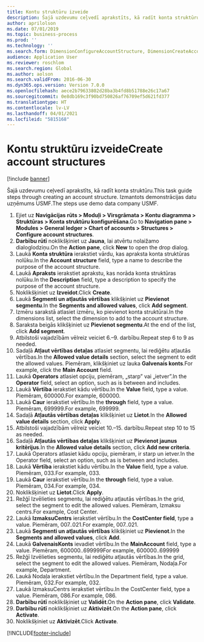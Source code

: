 ```yaml
---
title: Kontu struktūru izveide
description: Šajā uzdevumu ceļvedī aprakstīts, kā radīt konta struktūru.
author: aprilolson
ms.date: 07/01/2019
ms.topic: business-process
ms.prod: ''
ms.technology: ''
ms.search.form: DimensionConfigureAccountStructure, DimensionCreateAccountStructure, DimensionHierarchyAddLevel, DimensionHierarchyConstraintActivate
audience: Application User
ms.reviewer: roschlom
ms.search.region: Global
ms.author: aolson
ms.search.validFrom: 2016-06-30
ms.dyn365.ops.version: Version 7.0.0
ms.openlocfilehash: aece2b79633802d28ba3b4fd8b51788e26c17a67
ms.sourcegitcommit: 0e8db169c3f90bd750826af76709ef5d621fd377
ms.translationtype: HT
ms.contentlocale: lv-LV
ms.lasthandoff: 04/01/2021
ms.locfileid: "5815168"
---
```

# <a name="create-account-structures"></a><span data-ttu-id="fc9b3-103">Kontu struktūru izveide</span><span class="sxs-lookup"><span data-stu-id="fc9b3-103">Create account structures</span></span>

[!include [banner](../../includes/banner.md)]

<span data-ttu-id="fc9b3-104">Šajā uzdevumu ceļvedī aprakstīts, kā radīt konta struktūru.</span><span class="sxs-lookup"><span data-stu-id="fc9b3-104">This task guide steps through creating an account structure.</span></span> <span data-ttu-id="fc9b3-105">Izmantots demonstrācijas datu uzņēmums USMF.</span><span class="sxs-lookup"><span data-stu-id="fc9b3-105">The steps use demo data company USMF.</span></span>

1. <span data-ttu-id="fc9b3-106">Ejiet uz **Navigācijas rūts > Moduļi > Virsgrāmata > Kontu diagramma > Struktūras > Konta struktūru konfigurēšana**.</span><span class="sxs-lookup"><span data-stu-id="fc9b3-106">Go to **Navigation pane > Modules > General ledger > Chart of accounts > Structures > Configure account structures**.</span></span>
2. <span data-ttu-id="fc9b3-107">**Darbību rūtī** noklikšķiniet uz **Jauna**, lai atvērtu nolaižamo dialoglodziņu.</span><span class="sxs-lookup"><span data-stu-id="fc9b3-107">On the **Action pane**, click **New** to open the drop dialog.</span></span>
3. <span data-ttu-id="fc9b3-108">Laukā **Konta struktūra** ierakstiet vārdu, kas apraksta konta struktūras nolūku.</span><span class="sxs-lookup"><span data-stu-id="fc9b3-108">In the **Account structure** field, type a name to describe the purpose of the account structure.</span></span>
4. <span data-ttu-id="fc9b3-109">Laukā **Apraksts** ierakstiet aprakstu, kas norāda konta struktūras nolūku.</span><span class="sxs-lookup"><span data-stu-id="fc9b3-109">In the **Description** field, type a description to specify the purpose of the account structure.</span></span>
5. <span data-ttu-id="fc9b3-110">Noklikšķiniet uz **Izveidot**.</span><span class="sxs-lookup"><span data-stu-id="fc9b3-110">Click **Create**.</span></span>
6. <span data-ttu-id="fc9b3-111">Lauk­ā **Segmenti un atļautās vērtības** klikšķiniet uz **Pievienot segmentu**.</span><span class="sxs-lookup"><span data-stu-id="fc9b3-111">In the **Segments and allowed values**, click **Add segment**.</span></span>
7. <span data-ttu-id="fc9b3-112">Izmēru sarakstā atlasiet izmēru, ko pievienot konta struktūrai.</span><span class="sxs-lookup"><span data-stu-id="fc9b3-112">In the dimensions list, select the dimension to add to the account structure.</span></span>
8. <span data-ttu-id="fc9b3-113">Saraksta beigās klikšķiniet uz **Pievienot segmentu**.</span><span class="sxs-lookup"><span data-stu-id="fc9b3-113">At the end of the list, click **Add segment**.</span></span>
9. <span data-ttu-id="fc9b3-114">Atbilstoši vajadzībām vēlreiz veiciet 6.–9. darbību.</span><span class="sxs-lookup"><span data-stu-id="fc9b3-114">Repeat step 6 to 9 as needed.</span></span>
10. <span data-ttu-id="fc9b3-115">Sadaļā **Atļaut vērtības detaļas** atlasiet segmentu, lai rediģētu atļautās vērtības.</span><span class="sxs-lookup"><span data-stu-id="fc9b3-115">In the **Allowed value details** section, select the segment to edit the allowed values.</span></span>
    <span data-ttu-id="fc9b3-116">Piemēram, klikšķiniet uz lauka **Galvenais konts**.</span><span class="sxs-lookup"><span data-stu-id="fc9b3-116">For example, click the **Main Account** field.</span></span>  
11. <span data-ttu-id="fc9b3-117">Laukā **Operators** atlasiet opciju, piemēram, „starp” vai „ietver”.</span><span class="sxs-lookup"><span data-stu-id="fc9b3-117">In the **Operator** field, select an option, such as is between and includes.</span></span>
12. <span data-ttu-id="fc9b3-118">Laukā **Vērtība** ierakstiet kādu vērtību.</span><span class="sxs-lookup"><span data-stu-id="fc9b3-118">In the **Value** field, type a value.</span></span> <span data-ttu-id="fc9b3-119">Piemēram, 600000.</span><span class="sxs-lookup"><span data-stu-id="fc9b3-119">For example, 600000.</span></span>  
13. <span data-ttu-id="fc9b3-120">Laukā **Caur** ierakstiet vērtību.</span><span class="sxs-lookup"><span data-stu-id="fc9b3-120">In the **through** field, type a value.</span></span> <span data-ttu-id="fc9b3-121">Piemēram, 699999.</span><span class="sxs-lookup"><span data-stu-id="fc9b3-121">For example, 699999.</span></span>  
14. <span data-ttu-id="fc9b3-122">Sadaļā **Atļautās vērtības detaļas** klikšķiniet uz **Lietot**.</span><span class="sxs-lookup"><span data-stu-id="fc9b3-122">In the **Allowed value details** section, click **Apply**.</span></span>
15. <span data-ttu-id="fc9b3-123">Atbilstoši vajadzībām vēlreiz veiciet 10.–15. darbību.</span><span class="sxs-lookup"><span data-stu-id="fc9b3-123">Repeat step 10 to 15 as needed.</span></span>  
16. <span data-ttu-id="fc9b3-124">Sadaļā **Atļautās vērtības detaļas** klikšķiniet uz **Pievienot jaunus kritērijus**.</span><span class="sxs-lookup"><span data-stu-id="fc9b3-124">In the **Allowed value details** section, click **Add new criteria**.</span></span>
17. <span data-ttu-id="fc9b3-125">Laukā Operators atlasiet kādu opciju, piemēram, ir starp un ietver.</span><span class="sxs-lookup"><span data-stu-id="fc9b3-125">In the Operator field, select an option, such as is between and includes.</span></span>
18. <span data-ttu-id="fc9b3-126">Laukā **Vērtība** ierakstiet kādu vērtību.</span><span class="sxs-lookup"><span data-stu-id="fc9b3-126">In the **Value** field, type a value.</span></span> <span data-ttu-id="fc9b3-127">Piemēram, 033.</span><span class="sxs-lookup"><span data-stu-id="fc9b3-127">For example, 033.</span></span>  
19. <span data-ttu-id="fc9b3-128">Laukā **Caur** ierakstiet vērtību.</span><span class="sxs-lookup"><span data-stu-id="fc9b3-128">In the **through** field, type a value.</span></span> <span data-ttu-id="fc9b3-129">Piemēram, 034.</span><span class="sxs-lookup"><span data-stu-id="fc9b3-129">For example, 034.</span></span>  
20. <span data-ttu-id="fc9b3-130">Noklikšķiniet uz **Lietot**.</span><span class="sxs-lookup"><span data-stu-id="fc9b3-130">Click **Apply**.</span></span>
21. <span data-ttu-id="fc9b3-131">Režģī Izvēlieties segmentu, lai rediģētu atļautās vērtības.</span><span class="sxs-lookup"><span data-stu-id="fc9b3-131">In the grid, select the segment to edit the allowed values.</span></span> <span data-ttu-id="fc9b3-132">Piemēram, Izmaksu centrs.</span><span class="sxs-lookup"><span data-stu-id="fc9b3-132">For example, Cost Center.</span></span>  
22. <span data-ttu-id="fc9b3-133">Laukā **IzmaksuCentrs** ierakstiet vērtību.</span><span class="sxs-lookup"><span data-stu-id="fc9b3-133">In the **CostCenter field**, type a value.</span></span> <span data-ttu-id="fc9b3-134">Piemēram, 007..021.</span><span class="sxs-lookup"><span data-stu-id="fc9b3-134">For example, 007..021.</span></span>  
23. <span data-ttu-id="fc9b3-135">Lauk­ā **Segmenti un atļautās vērtības** klikšķiniet uz **Pievienot**.</span><span class="sxs-lookup"><span data-stu-id="fc9b3-135">In the **Segments and allowed values**, click **Add**.</span></span>
24. <span data-ttu-id="fc9b3-136">Laukā **GalvenaisKonts** ievadiet vērtību.</span><span class="sxs-lookup"><span data-stu-id="fc9b3-136">In the **MainAccount** field, type a value.</span></span> <span data-ttu-id="fc9b3-137">Piemēram, 600000..699999</span><span class="sxs-lookup"><span data-stu-id="fc9b3-137">For example, 600000..699999</span></span>  
25. <span data-ttu-id="fc9b3-138">Režģī Izvēlieties segmentu, lai rediģētu atļautās vērtības.</span><span class="sxs-lookup"><span data-stu-id="fc9b3-138">In the grid, select the segment to edit the allowed values.</span></span> <span data-ttu-id="fc9b3-139">Piemēram, Nodaļa.</span><span class="sxs-lookup"><span data-stu-id="fc9b3-139">For example, Department.</span></span>  
26. <span data-ttu-id="fc9b3-140">Laukā Nodaļa ierakstiet vērtību.</span><span class="sxs-lookup"><span data-stu-id="fc9b3-140">In the Department field, type a value.</span></span> <span data-ttu-id="fc9b3-141">Piemēram, 032.</span><span class="sxs-lookup"><span data-stu-id="fc9b3-141">For example, 032.</span></span>  
27. <span data-ttu-id="fc9b3-142">Laukā IzmaksuCentrs ierakstiet vērtību.</span><span class="sxs-lookup"><span data-stu-id="fc9b3-142">In the CostCenter field, type a value.</span></span> <span data-ttu-id="fc9b3-143">Piemēram, 086.</span><span class="sxs-lookup"><span data-stu-id="fc9b3-143">For example, 086.</span></span>  
28. <span data-ttu-id="fc9b3-144">**Darbību rūtī** noklikšķiniet uz **Validēt**.</span><span class="sxs-lookup"><span data-stu-id="fc9b3-144">On the **Action pane**, click **Validate**.</span></span>
29. <span data-ttu-id="fc9b3-145">**Darbību rūtī** noklikšķiniet uz **Aktivizēt**.</span><span class="sxs-lookup"><span data-stu-id="fc9b3-145">On the **Action pane**, click **Activate**.</span></span>
30. <span data-ttu-id="fc9b3-146">Noklikšķiniet uz **Aktivizēt**.</span><span class="sxs-lookup"><span data-stu-id="fc9b3-146">Click **Activate**.</span></span>



[!INCLUDE[footer-include](../../../includes/footer-banner.md)]